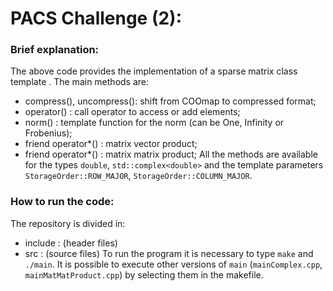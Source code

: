 # PACS Challenge (2):
### Brief explanation:
The above code provides the implementation of a sparse matrix class template . 
The main methods are: 
- compress(), uncompress(): shift from COOmap to compressed format;
- operator() : call operator to access or add elements;
- norm() : template function for the norm (can be One, Infinity or Frobenius);
- friend operator*() : matrix vector product;
- friend operator*() : matrix matrix product;
All the methods are available for the types `double`, `std::complex<double>` and the template parameters `StorageOrder::ROW_MAJOR`, `StorageOrder::COLUMN_MAJOR`.

### How to run the code:
The repository is divided in:
- include : (header files)
- src : (source files)
To run the program it is necessary to type `make` and `./main`. It is possible to execute other versions of `main` (`mainComplex.cpp`, `mainMatMatProduct.cpp`) by selecting them in the makefile.
